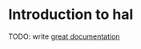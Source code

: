 # Introduction to hal

TODO: write [great documentation](http://jacobian.org/writing/what-to-write/)

